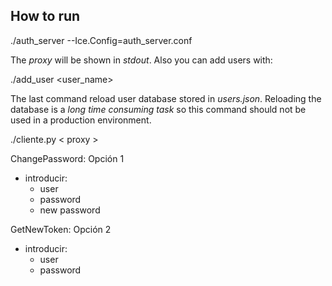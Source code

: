 ## How to run

./auth_server --Ice.Config=auth_server.conf

The _proxy_ will be shown in _stdout_. Also you can add users with:

./add_user <user_name>

The last command reload user database stored in *users.json*. Reloading the database is a _long time consuming task_ so this command should not be used in a production environment.

./cliente.py  < proxy >

ChangePassword: Opción 1
  - introducir:
    - user
    - password	
    - new password

GetNewToken: Opción 2
  - introducir:
    - user
    - password
